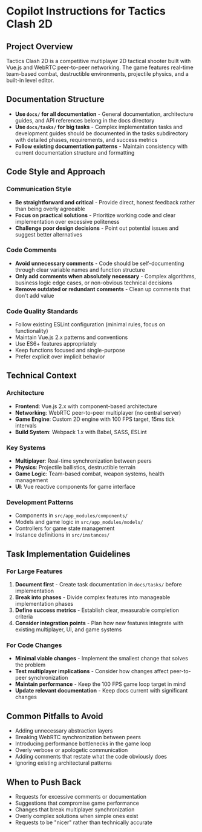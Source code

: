 # Copilot Instructions for Tactics Clash 2D

## Project Overview

Tactics Clash 2D is a competitive multiplayer 2D tactical shooter built with Vue.js and WebRTC peer-to-peer networking. The game features real-time team-based combat, destructible environments, projectile physics, and a built-in level editor.

## Documentation Structure

- **Use `docs/` for all documentation** - General documentation, architecture guides, and API references belong in the docs directory
- **Use `docs/tasks/` for big tasks** - Complex implementation tasks and development guides should be documented in the tasks subdirectory with detailed phases, requirements, and success metrics
- **Follow existing documentation patterns** - Maintain consistency with current documentation structure and formatting

## Code Style and Approach

### Communication Style
- **Be straightforward and critical** - Provide direct, honest feedback rather than being overly agreeable
- **Focus on practical solutions** - Prioritize working code and clear implementation over excessive politeness
- **Challenge poor design decisions** - Point out potential issues and suggest better alternatives

### Code Comments
- **Avoid unnecessary comments** - Code should be self-documenting through clear variable names and function structure
- **Only add comments when absolutely necessary** - Complex algorithms, business logic edge cases, or non-obvious technical decisions
- **Remove outdated or redundant comments** - Clean up comments that don't add value

### Code Quality Standards
- Follow existing ESLint configuration (minimal rules, focus on functionality)
- Maintain Vue.js 2.x patterns and conventions
- Use ES6+ features appropriately
- Keep functions focused and single-purpose
- Prefer explicit over implicit behavior

## Technical Context

### Architecture
- **Frontend**: Vue.js 2.x with component-based architecture
- **Networking**: WebRTC peer-to-peer multiplayer (no central server)
- **Game Engine**: Custom 2D engine with 100 FPS target, 15ms tick intervals
- **Build System**: Webpack 1.x with Babel, SASS, ESLint

### Key Systems
- **Multiplayer**: Real-time synchronization between peers
- **Physics**: Projectile ballistics, destructible terrain
- **Game Logic**: Team-based combat, weapon systems, health management
- **UI**: Vue reactive components for game interface

### Development Patterns
- Components in `src/app_modules/components/`
- Models and game logic in `src/app_modules/models/`
- Controllers for game state management
- Instance definitions in `src/instances/`

## Task Implementation Guidelines

### For Large Features
1. **Document first** - Create task documentation in `docs/tasks/` before implementation
2. **Break into phases** - Divide complex features into manageable implementation phases
3. **Define success metrics** - Establish clear, measurable completion criteria
4. **Consider integration points** - Plan how new features integrate with existing multiplayer, UI, and game systems

### For Code Changes
- **Minimal viable changes** - Implement the smallest change that solves the problem
- **Test multiplayer implications** - Consider how changes affect peer-to-peer synchronization
- **Maintain performance** - Keep the 100 FPS game loop target in mind
- **Update relevant documentation** - Keep docs current with significant changes

## Common Pitfalls to Avoid

- Adding unnecessary abstraction layers
- Breaking WebRTC synchronization between peers  
- Introducing performance bottlenecks in the game loop
- Overly verbose or apologetic communication
- Adding comments that restate what the code obviously does
- Ignoring existing architectural patterns

## When to Push Back

- Requests for excessive comments or documentation
- Suggestions that compromise game performance
- Changes that break multiplayer synchronization
- Overly complex solutions when simple ones exist
- Requests to be "nicer" rather than technically accurate